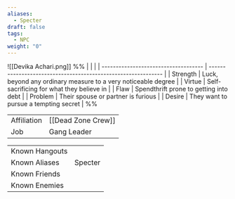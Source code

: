 ```yaml
---
aliases:
  - Specter
draft: false
tags:
  - NPC
weight: "0"
---
```

![[Devika Achari.png]]
%%
|                                      |                                                               |
| ------------------------------------ | ------------------------------------------------------------- |
| <span class="leftTH">Strength</span> | Luck, beyond any ordinary measure to a very noticeable degree |
| <span class="leftTH">Virtue</span>   | Self-sacrificing for what they believe in                     |
| <span class="leftTH">Flaw</span>     | Spendthrift prone to getting into debt                        |
| <span class="leftTH">Problem</span>  | Their spouse or partner is furious                            |
| <span class="leftTH">Desire</span>   | They want to pursue a tempting secret                         |
%%

|                                         |                    |
| --------------------------------------- | ------------------ |
| <span class="leftTH">Affiliation</span> | [[Dead Zone Crew]] |
| <span class="leftTH">Job</span>         | Gang Leader        |

|                                            |         |
| ------------------------------------------ | ------- |
| <span class="leftTH">Known Hangouts</span> |         |
| <span class="leftTH">Known Aliases</span>  | Specter |
| <span class="leftTH">Known Friends</span>  |         |
| <span class="leftTH">Known Enemies</span>  |         |
